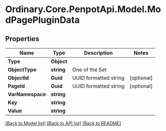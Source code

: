 # Ordinary.Core.PenpotApi.Model.ModPagePluginData

## Properties

Name | Type | Description | Notes
------------ | ------------- | ------------- | -------------
**Type** | **Object** |  | 
**ObjectType** | **string** | One of the Set | 
**ObjectId** | **Guid** | UUID formatted string | [optional] 
**PageId** | **Guid** | UUID formatted string | [optional] 
**VarNamespace** | **string** |  | 
**Key** | **string** |  | 
**Value** | **string** |  | 

[[Back to Model list]](../README.md#documentation-for-models) [[Back to API list]](../README.md#documentation-for-api-endpoints) [[Back to README]](../README.md)

